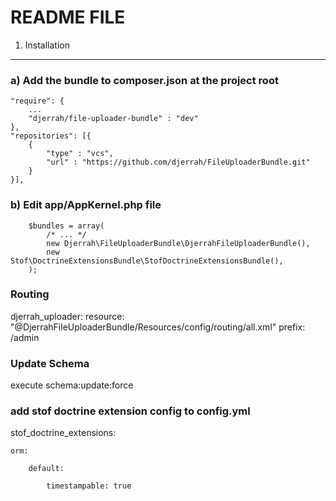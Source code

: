 README FILE
===========

1) Installation
---------------

### a) Add the bundle to composer.json at the project root ###

    "require": {
        ...
        "djerrah/file-uploader-bundle" : "dev"
    },
    "repositories": [{
        {
            "type" : "vcs",
            "url" : "https://github.com/djerrah/FileUploaderBundle.git"
        }
    }],

### b) Edit app/AppKernel.php file ###

        $bundles = array(
            /* ... */
            new Djerrah\FileUploaderBundle\DjerrahFileUploaderBundle(),
            new Stof\DoctrineExtensionsBundle\StofDoctrineExtensionsBundle(),
        );
    

### Routing ###

djerrah_uploader:
    resource: "@DjerrahFileUploaderBundle/Resources/config/routing/all.xml"
    prefix: /admin
    
### Update Schema
    
   execute schema:update:force
    
    
### add stof doctrine extension config to config.yml
    
stof_doctrine_extensions:

    orm:
    
        default:
        
            timestampable: true